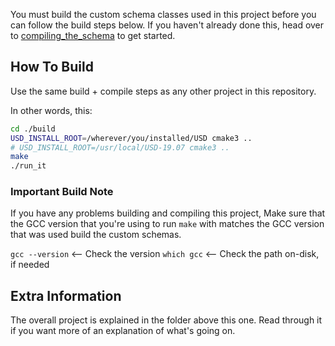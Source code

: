 You must build the custom schema classes used in this project before you
can follow the build steps below. If you haven't already done this, head
over to [compiling_the_schema](../compiling_the_schema) to get started.


## How To Build
Use the same build + compile steps as any other project in this repository.

In other words, this:
```bash
cd ./build
USD_INSTALL_ROOT=/wherever/you/installed/USD cmake3 ..
# USD_INSTALL_ROOT=/usr/local/USD-19.07 cmake3 ..
make
./run_it
```

### Important Build Note
If you have any problems building and compiling this project, Make sure that
the GCC version that you're using to run `make` with matches the GCC version
that was used build the custom schemas.

`gcc --version`  <-- Check the version
`which gcc`  <-- Check the path on-disk, if needed


## Extra Information
The overall project is explained in the folder above this one. Read
through it if you want more of an explanation of what's going on.
